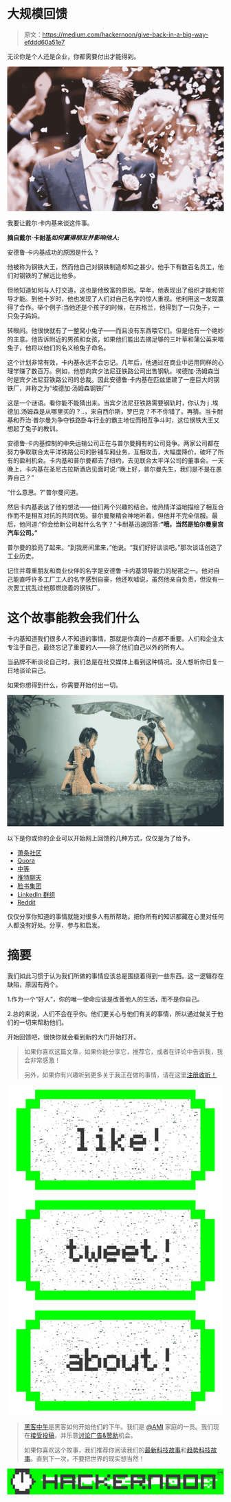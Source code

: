 # 大规模回馈

> 原文：<https://medium.com/hackernoon/give-back-in-a-big-way-efddd60a51e7>

无论你是个人还是企业，你都需要付出才能得到。

![](img/86496ca47deefdd9591777f5b3977d5a.png)

我要让戴尔·卡内基来谈这件事。

**摘自戴尔·卡耐基*如何赢得朋友并影响他人*:**

安德鲁·卡内基成功的原因是什么？

他被称为钢铁大王，然而他自己对钢铁制造却知之甚少。他手下有数百名员工，他们对钢铁的了解远比他多。

但他知道如何与人打交道，这也是他致富的原因。早年，他表现出了组织才能和领导才能。到他十岁时，他也发现了人们对自己名字的惊人重视。他利用这一发现赢得了合作。举个例子:当他还是个孩子的时候，在苏格兰，他得到了一只兔子，一只兔子妈妈。

转眼间。他很快就有了一整窝小兔子——而且没有东西喂它们。但是他有一个绝妙的主意。他告诉附近的男孩和女孩，如果他们能出去摘足够的三叶草和蒲公英来喂兔子，他将以他们的名义给兔子命名。

这个计划非常有效，卡内基永远不会忘记。几年后，他通过在商业中运用同样的心理学赚了数百万。例如，他想向宾夕法尼亚铁路公司出售钢轨。埃德加·汤姆森当时是宾夕法尼亚铁路公司的总裁。因此安德鲁·卡内基在匹兹堡建了一座巨大的钢铁厂，并称之为“埃德加·汤姆森钢铁厂”

这是一个谜语。看你能不能猜出来。当宾夕法尼亚铁路需要钢轨时，你认为 j .埃德加.汤姆森是从哪里买的？..，来自西尔斯，罗巴克？不不你错了。再猜。当卡耐基和乔治·普尔曼为争夺铁路卧车行业的霸主地位而相互争斗时，这位钢铁大王又想起了兔子的教训。

安德鲁·卡内基控制的中央运输公司正在与普尔曼拥有的公司竞争。两家公司都在努力争取联合太平洋铁路公司的卧铺车厢业务，互相攻击，大幅度降价，破坏了所有的盈利机会。卡内基和普尔曼都去了纽约，去见联合太平洋公司的董事会。一天晚上，卡内基在圣尼古拉斯酒店见面时说:“晚上好，普尔曼先生，我们是不是在愚弄自己？”

“什么意思。?"普尔曼问道。

然后卡内基表达了他的想法——他们两个兴趣的结合。他热情洋溢地描绘了相互合作而不是相互对抗的共同优势。普尔曼聚精会神地听着，但他并不完全信服。最后，他问道:“你会给新公司起什么名字？”卡耐基迅速回答:**“哦，当然是铂尔曼皇宫汽车公司。”**

普尔曼的脸亮了起来。“到我房间里来，”他说。“我们好好谈谈吧。”那次谈话创造了工业历史。

记住并尊重朋友和商业伙伴的名字是安德鲁·卡内基领导能力的秘密之一。他对自己能直呼许多工厂工人的名字感到自豪，他还吹嘘说，虽然他亲自负责，但没有一次罢工扰乱过他那燃烧着的钢铁厂。

# 这个故事能教会我们什么

卡内基知道我们很多人不知道的事情，那就是你真的一点都不重要。人们和企业太专注于自己，最终忘记了重要的人——除了他们自己以外的所有人。

当品牌不断谈论自己时，我们总是在社交媒体上看到这种情况。没人想听你日复一日地谈论自己。

如果你想得到什么，你需要开始付出一切。

![](img/0fb183596b30b5b18318dd19307bf864.png)

以下是你或你的企业可以开始网上回馈的几种方式，仅仅是为了给予。

*   [萧条社区](https://blog.standuply.com/2016/08/23/the-ultimate-list-of-300-slack-communities/)
*   [Quora](http://www.quora.com)
*   [中等](http://www.medium.com)
*   [推特聊天](https://blog.bufferapp.com/twitter-chat-101)
*   [脸书集团](https://groups.fb.com/)
*   [LinkedIn 群组](https://www.linkedin.com/directory/groups/)
*   [Reddit](http://www.reddit.com)

仅仅分享你知道的事情就能对很多人有所帮助。把你所有的知识都藏在心里对任何人都没有好处。分享、参与和启发。

# 摘要

我们如此习惯于认为我们所做的事情应该总是围绕着得到一些东西。这一逻辑存在缺陷，原因有两个。

1.作为一个“好人”，你的唯一使命应该是改善他人的生活，而不是你自己。

2.总的来说，人们不会在乎你。他们更关心与他们有关的事情，所以通过做关于他们的一切来帮助他们。

开始回馈吧，很快你就会看到新的大门开始打开。

> 如果你喜欢这篇文章，如果你能分享它，推荐它，或者在评论中告诉我，我会非常感激！
> 
> 另外，如果你有兴趣听到更多关于我正在做的事情，请在这里[注册收听！](http://www.unummessenger.com)

[![](img/50ef4044ecd4e250b5d50f368b775d38.png)](http://bit.ly/HackernoonFB)[![](img/979d9a46439d5aebbdcdca574e21dc81.png)](https://goo.gl/k7XYbx)[![](img/2930ba6bd2c12218fdbbf7e02c8746ff.png)](https://goo.gl/4ofytp)

> [黑客中午](http://bit.ly/Hackernoon)是黑客如何开始他们的下午。我们是 [@AMI](http://bit.ly/atAMIatAMI) 家庭的一员。我们现在[接受投稿](http://bit.ly/hackernoonsubmission)，并乐意[讨论广告&赞助](mailto:partners@amipublications.com)机会。
> 
> 如果你喜欢这个故事，我们推荐你阅读我们的[最新科技故事](http://bit.ly/hackernoonlatestt)和[趋势科技故事](https://hackernoon.com/trending)。直到下一次，不要把世界的现实想当然！

![](img/be0ca55ba73a573dce11effb2ee80d56.png)